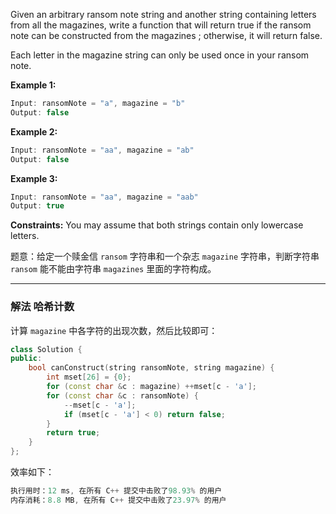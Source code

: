 Given an arbitrary ransom note string and another string containing letters from all the magazines, write a function that will return true if the ransom note can be constructed from the magazines ; otherwise, it will return false.

Each letter in the magazine string can only be used once in your ransom note.

 

**Example 1:**

```swift
Input: ransomNote = "a", magazine = "b"
Output: false
```

**Example 2:**

```swift
Input: ransomNote = "aa", magazine = "ab"
Output: false
```

**Example 3:**

```swift
Input: ransomNote = "aa", magazine = "aab"
Output: true
```

 

**Constraints:** You may assume that both strings contain only lowercase letters.

 


题意：给定一个赎金信 `ransom` 字符串和一个杂志 `magazine` 字符串，判断字符串 `ransom` 能不能由字符串 `magazines` 里面的字符构成。

---
### 解法 哈希计数
计算 `magazine` 中各字符的出现次数，然后比较即可：
```cpp
class Solution {
public:
    bool canConstruct(string ransomNote, string magazine) {
        int mset[26] = {0};
        for (const char &c : magazine) ++mset[c - 'a'];
        for (const char &c : ransomNote) {
            --mset[c - 'a'];
            if (mset[c - 'a'] < 0) return false;
        }
        return true;
    }
};
```
效率如下：
```cpp
执行用时：12 ms, 在所有 C++ 提交中击败了98.93% 的用户
内存消耗：8.8 MB, 在所有 C++ 提交中击败了23.97% 的用户
```
